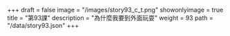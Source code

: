 +++
draft = false 
image = "/images/story93_c_t.png" 
showonlyimage = true 
title = "第93課" 
description = "為什麼我要到外面玩耍" 
weight = 93 
path = "/data/story93.json" 
+++
